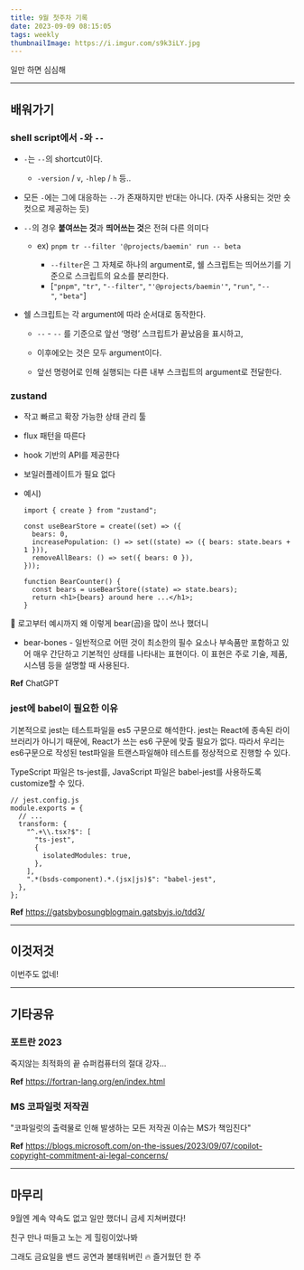 ```yaml
---
title: 9월 첫주차 기록
date: 2023-09-09 08:15:05
tags: weekly
thumbnailImage: https://i.imgur.com/s9k3iLY.jpg
---
```


일만 하면 심심해

<!-- more -->

---

## 배워가기

### shell script에서 `-`와 `--`

- `-`는 `--`의 shortcut이다.

  - `-version` / `v`, `-hlep` / `h` 등..

- 모든 `-`에는 그에 대응하는 `--`가 존재하지만 반대는 아니다. (자주 사용되는 것만 숏컷으로 제공하는 듯)

- `--`의 경우 **붙여쓰는 것**과 **띄어쓰는 것**은 전혀 다른 의미다

  - ex) `pnpm tr --filter '@projects/baemin' run -- beta`

    - `--filter`은 그 자체로 하나의 argument로, 쉘 스크립트는 띄어쓰기를 기준으로 스크립트의 요소를 분리한다.
    - [`"pnpm"`, `"tr"`, `"--filter"`, `"'@projects/baemin'"`, `"run"`, `"--"`, `"beta"`]

- 쉘 스크립트는 각 argument에 따라 순서대로 동작한다.

  - `--` - `--` 를 기준으로 앞선 ‘명령’ 스크립트가 끝났음을 표시하고,

  - 이후에오는 것은 모두 argument이다.

  - 앞선 명령어로 인해 실행되는 다른 내부 스크립트의 argument로 전달한다.

### zustand

- 작고 빠르고 확장 가능한 상태 관리 툴
- flux 패턴을 따른다
- hook 기반의 API를 제공한다
- 보일러플레이트가 필요 없다
- 예시)

  ```tsx
  import { create } from "zustand";

  const useBearStore = create((set) => ({
    bears: 0,
    increasePopulation: () => set((state) => ({ bears: state.bears + 1 })),
    removeAllBears: () => set({ bears: 0 }),
  }));
  ```

  ```tsx
  function BearCounter() {
    const bears = useBearStore((state) => state.bears);
    return <h1>{bears} around here ...</h1>;
  }
  ```

🐻 로고부터 예시까지 왜 이렇게 bear(곰)을 많이 쓰나 했더니

- bear-bones - 일반적으로 어떤 것이 최소한의 필수 요소나 부속품만 포함하고 있어 매우 간단하고 기본적인 상태를 나타내는 표현이다. 이 표현은 주로 기술, 제품, 시스템 등을 설명할 때 사용된다.

**Ref** ChatGPT

### jest에 babel이 필요한 이유

기본적으로 jest는 테스트파일을 es5 구문으로 해석한다. jest는 React에 종속된 라이브러리가 아니기 때문에, React가 쓰는 es6 구문에 맞출 필요가 없다. 따라서 우리는 es6구문으로 작성된 test파일을 트랜스파일해야 테스트를 정상적으로 진행할 수 있다.

TypeScript 파일은 ts-jest를, JavaScript 파일은 babel-jest를 사용하도록 customize할 수 있다.

```tsx
// jest.config.js
module.exports = {
  // ...
  transform: {
    "^.+\\.tsx?$": [
      "ts-jest",
      {
        isolatedModules: true,
      },
    ],
    ".*(bsds-component).*.(jsx|js)$": "babel-jest",
  },
};
```

**Ref** https://gatsbybosungblogmain.gatsbyjs.io/tdd3/

---

## 이것저것

이번주도 없네!

---

## 기타공유

### 포트란 2023

죽지않는 최적화의 끝 슈퍼컴퓨터의 절대 강자...

**Ref** <https://fortran-lang.org/en/index.html>

### MS 코파일럿 저작권

"코파일럿의 출력물로 인해 발생하는 모든 저작권 이슈는 MS가 책임진다"

**Ref** <https://blogs.microsoft.com/on-the-issues/2023/09/07/copilot-copyright-commitment-ai-legal-concerns/>

---

## 마무리

9월엔 계속 약속도 없고 일만 했더니 금세 지쳐버렸다!

친구 만나 떠들고 노는 게 힐링이었나봐

그래도 금요일을 밴드 공연과 불태워버린 🔥 즐거웠던 한 주
